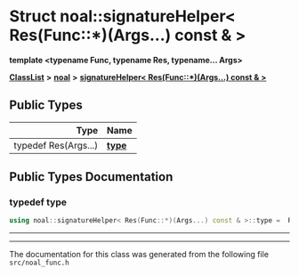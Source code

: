 

# Struct noal::signatureHelper&lt; Res(Func::\*)(Args...) const & &gt;

**template &lt;typename Func, typename Res, typename... Args&gt;**



[**ClassList**](annotated.md) **>** [**noal**](namespacenoal.md) **>** [**signatureHelper&lt; Res(Func::\*)(Args...) const & &gt;**](structnoal_1_1signatureHelper_3_01Res_07Func_1_1_5_08_07Args_8_8_8_08_01const_01_6_01_4.md)






















## Public Types

| Type | Name |
| ---: | :--- |
| typedef Res(Args...) | [**type**](#typedef-type)  <br> |
















































## Public Types Documentation




### typedef type 

```C++
using noal::signatureHelper< Res(Func::*)(Args...) const & >::type =  Res(Args...);
```




<hr>

------------------------------
The documentation for this class was generated from the following file `src/noal_func.h`

